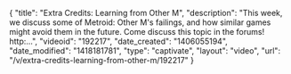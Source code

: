 {
    "title": "Extra Credits: Learning from Other M",
    "description": "This week, we discuss some of Metroid: Other M's failings, and how similar games might avoid them in the future. Come discuss this topic in the forums! http:...",
    "videoid": "192217",
    "date_created": "1406055194",
    "date_modified": "1418181781",
    "type": "captivate",
    "layout": "video",
    "url": "\/v\/extra-credits-learning-from-other-m\/192217"
}
